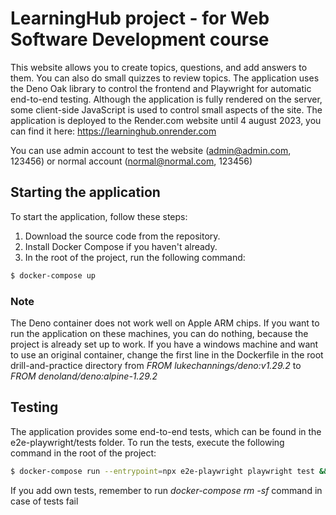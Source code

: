 # LearningHub project - for Web Software Development course

This website allows you to create topics, questions, and add answers to them. You can also do small quizzes to review topics. The application uses the Deno Oak library to control the frontend and Playwright for automatic end-to-end testing. Although the application is fully rendered on the server, some client-side JavaScript is used to control small aspects of the site.
The application is deployed to the Render.com website until 4 august 2023, you can find it here: https://learninghub.onrender.com

You can use admin account to test the website (admin@admin.com, 123456) or normal account (normal@normal.com, 123456)

## Starting the application

To start the application, follow these steps:

1. Download the source code from the repository.
2. Install Docker Compose if you haven't already.
3. In the root of the project, run the following command:

```bash
$ docker-compose up
```

### **Note**

The Deno container does not work well on Apple ARM chips. If you want to run the application on these machines, you can do nothing, because the project is already set up to work. If you have a windows machine and want to use an original container, change the first line in the Dockerfile in the root drill-and-practice directory from _FROM lukechannings/deno:v1.29.2_ to _FROM denoland/deno:alpine-1.29.2_

## Testing

The application provides some end-to-end tests, which can be found in the e2e-playwright/tests folder. To run the tests, execute the following command in the root of the project:

```bash
$ docker-compose run --entrypoint=npx e2e-playwright playwright test && docker-compose rm -sf
```

If you add own tests, remember to run _docker-compose rm -sf_ command in case of tests fail
